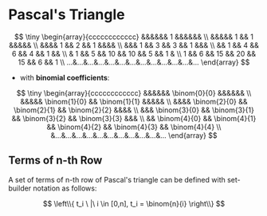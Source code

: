 # Pascal's Triangle

$$
\tiny
\begin{array}{cccccccccccc}
&&&&&& 1 &&&&&& \\
&&&&& 1 && 1 &&&&& \\
&&&& 1 && 2 && 1 &&&& \\
&&& 1 && 3 && 3 && 1 &&& \\
&& 1 && 4 && 6 && 4 && 1 && \\
& 1 && 5 && 10 && 10 && 5 && 1 & \\
1 && 6 && 15 && 20 && 15 && 6 && 1 \\
...&...&...&...&...&...&...&...&...&...&...&...&...
\end{array}
$$

- with __binomial coefficients__:

$$
\tiny
\begin{array}{cccccccccccc}
&&&&&& \binom{0}{0} &&&&&& \\
&&&&& \binom{1}{0} && \binom{1}{1} &&&&& \\
&&&& \binom{2}{0} && \binom{2}{1} && \binom{2}{2} &&&& \\
&&& \binom{3}{0} && \binom{3}{1} && \binom{3}{2} && \binom{3}{3} &&& \\
&& \binom{4}{0} && \binom{4}{1} && \binom{4}{2} && \binom{4}{3} && \binom{4}{4}
\\
&...&...&...&...&...&...&...&...&...&...&...
\end{array}
$$

## Terms of n-th Row

A set of terms of n-th row of Pascal's triangle can be defined with set-builder notation as follows:

$$
\left\\{
t_i \ |\ i \in [0,n],
t_i = \binom{n}{i}
\right\\}
$$
